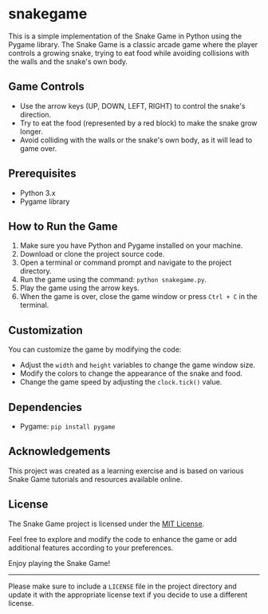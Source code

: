 # snakegame

This is a simple implementation of the Snake Game in Python using the Pygame library. The Snake Game is a classic arcade game where the player controls a growing snake, trying to eat food while avoiding collisions with the walls and the snake's own body.

## Game Controls

- Use the arrow keys (UP, DOWN, LEFT, RIGHT) to control the snake's direction.
- Try to eat the food (represented by a red block) to make the snake grow longer.
- Avoid colliding with the walls or the snake's own body, as it will lead to game over.

## Prerequisites

- Python 3.x
- Pygame library

## How to Run the Game

1. Make sure you have Python and Pygame installed on your machine.
2. Download or clone the project source code.
3. Open a terminal or command prompt and navigate to the project directory.
4. Run the game using the command: `python snakegame.py`.
5. Play the game using the arrow keys.
6. When the game is over, close the game window or press `Ctrl + C` in the terminal.

## Customization

You can customize the game by modifying the code:

- Adjust the `width` and `height` variables to change the game window size.
- Modify the colors to change the appearance of the snake and food.
- Change the game speed by adjusting the `clock.tick()` value.

## Dependencies

- Pygame: `pip install pygame`

## Acknowledgements

This project was created as a learning exercise and is based on various Snake Game tutorials and resources available online.

## License

The Snake Game project is licensed under the [MIT License](LICENSE).

Feel free to explore and modify the code to enhance the game or add additional features according to your preferences.

Enjoy playing the Snake Game!

---

Please make sure to include a `LICENSE` file in the project directory and update it with the appropriate license text if you decide to use a different license.
